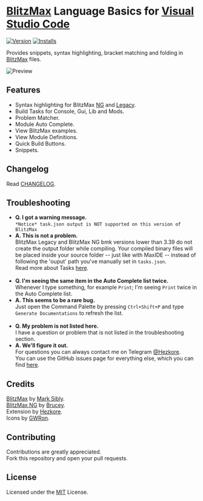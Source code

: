 # [BlitzMax](https://blitzmax.org/) Language Basics for [Visual Studio Code](https://code.visualstudio.com/)

[![Version](https://vsmarketplacebadge.apphb.com/version/hezkore.BlitzMax.svg)](https://marketplace.visualstudio.com/items?itemName=hezkore.Blitzmax)
[![Installs](https://vsmarketplacebadge.apphb.com/installs-short/hezkore.BlitzMax.svg)](https://marketplace.visualstudio.com/items?itemName=hezkore.BlitzMax)

Provides snippets, syntax highlighting, bracket matching and folding in [BlitzMax](https://blitzmax.org/) files.

![Preview](https://github.com/Hezkore/vscode-blitzmax-support/raw/master/./media/demo.png)

## Features
* Syntax highlighting for BlitzMax [NG](https://blitzmax.org/) and [Legacy](https://nitrologic.itch.io/blitzmax/).
* Build Tasks for Console, Gui, Lib and Mods.
* Problem Matcher.
* Module Auto Complete.
* View BlitzMax examples.
* View Module Definitions.
* Quick Build Buttons.
* Snippets.

## Changelog
Read [CHANGELOG](https://marketplace.visualstudio.com/items/Hezkore.blitzmax/changelog).

## Troubleshooting
* **Q. I got a warning message.**\
`*Notice* task.json output is NOT supported on this version of BlitzMax`
* **A. This is not a problem.**\
BlitzMax Legacy and BlitzMax NG bmk versions lower than 3.39 do not create the output folder while compiling.
Your compiled binary files will be placed inside your source folder -- just like with MaxIDE -- instead of following the 'ouput' path you've manually set in `tasks.json`.\
Read more about Tasks [here](https://code.visualstudio.com/docs/editor/tasks).
</br></br>
* **Q. I'm seeing the same item in the Auto Complete list twice.**\
Whenever I type something, for example `Print`; I'm seeing `Print` twice in the Auto Complete list.
* **A. This seems to be a rare bug.**\
Just open the Command Palette by pressing `Ctrl+Shift+P` and type `Generate Documentations` to refresh the list.
</br></br>
* **Q. My problem is not listed here.**\
I have a question or problem that is not listed in the troubleshooting section.
* **A. We'll figure it out.**\
For questions you can always contact me on Telegram [@Hezkore](https://t.me/Hezkore).\
You can use the GitHub issues page for everything else, which you can find [here](https://github.com/Hezkore/vscode-blitzmax-support/issues).

## Credits
[BlitzMax](https://nitrologic.itch.io/blitzmax/) by [Mark Sibly](https://github.com/blitz-research).\
[BlitzMax NG](https://blitzmax.org/) by [Brucey](https://github.com/woollybah).\
Extension by [Hezkore](https://github.com/Hezkore).\
Icons by [GWRon](https://github.com/GWRon).


## Contributing
Contributions are greatly appreciated.\
Fork this repository and open your pull requests.

## License
Licensed under the [MIT](https://github.com/Hezkore/vscode-blitzmax-support/blob/master/LICENSE.md) License.